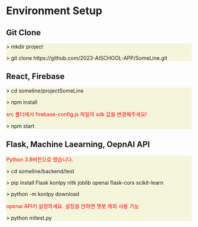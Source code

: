 <h1>Environment Setup</h1>
<h2>Git Clone</h2>
<div style="background-color: beige">
    <p>> mkdir project</p>
    <p>> git clone https://github.com/2023-AISCHOOL-APP/SomeLine.git</p>
</div>

<h2>React, Firebase</h2>
<div style="background-color: beige">
    <p>> cd someline/projectSomeLine</p>
    <p>> npm install</p>
    <span style="color: red">src 폴더에서 firebase-config.js 파일의 sdk 값을 변경해주세요!</span>
    <p>> npm start</p>
</div>

<h2>Flask, Machine Laearning, OepnAI API</h2>
<div style="background-color: beige">
    <span style="color: red">Python 3.8버전으로 했습니다.</span>
    <br>
    <p>> cd someline/backend/test</p>
    <p>> pip install Flask konlpy nltk joblib openai flask-cors scikit-learn
    </p>
    <p>> python -m konlpy download</p>
    <p style="color: red">openai API키 설정하세요. 설정을 안하면 챗봇 제외 사용 가능</p>
    <p>> python mltest.py</p>
</div>
